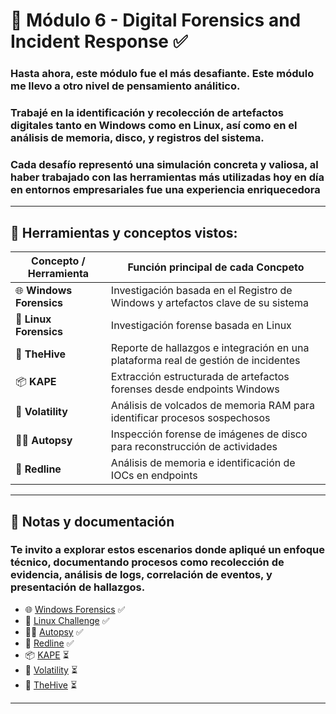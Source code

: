 # 🧪 Módulo 6 - Digital Forensics and Incident Response ✅

### Hasta ahora, este módulo fue el más desafiante. Este módulo me llevo a otro nivel de pensamiento análitico.
### Trabajé en la identificación y recolección de artefactos digitales tanto en Windows como en Linux, así como en el análisis de memoria, disco, y registros del sistema.
### Cada desafío representó una simulación concreta y valiosa, al haber trabajado con las herramientas más utilizadas hoy en día en entornos empresariales fue una experiencia enriquecedora


---

## 🧰 Herramientas y conceptos vistos:

| Concepto / Herramienta            | Función principal de cada Concpeto                                                                |
|------------------------------|------------------------------------------------------------------------------------|
| 🌐 **Windows Forensics**    | Investigación basada en el Registro de Windows y artefactos clave de su sistema     |
| 🐧 **Linux Forensics**       | Investigación forense basada en Linux                  |
| 🐝 **TheHive**               | Reporte de hallazgos e integración en una plataforma real de gestión de incidentes|
| 📦 **KAPE**                  | Extracción estructurada de artefactos forenses desde endpoints Windows             |
| 🧠 **Volatility**            | Análisis de volcados de memoria RAM para identificar procesos sospechosos          |
| 🕵️‍♂️ **Autopsy**              | Inspección forense de imágenes de disco para reconstrucción de actividades         |
| 🏮 **Redline**               | Análisis de memoria e identificación de IOCs en endpoints                         |

---

## 📂 Notas y documentación

### Te invito a explorar estos escenarios donde apliqué un enfoque técnico, documentando procesos como recolección de evidencia, análisis de logs, correlación de eventos, y presentación de hallazgos. 

- 🌐 [Windows Forensics](https://github.com/JoshKxng/SOC-Analyst-TryHackMe/tree/main/Modulo%206%20-%20Digital%20Forensics%20and%20Incident%20Response/Windows%20Forensics) ✅
- 🐧 [Linux Challenge](https://github.com/JoshKxng/SOC-Analyst-TryHackMe/tree/main/Modulo%206%20-%20Digital%20Forensics%20and%20Incident%20Response/Linux%20Forensics) ✅
- 🕵️‍♂️ [Autopsy](https://github.com/JoshKxng/SOC-Analyst-TryHackMe/tree/main/Modulo%206%20-%20Digital%20Forensics%20and%20Incident%20Response/Autopsy) ✅
- 🏮 [Redline](https://github.com/JoshKxng/SOC-Analyst-TryHackMe/tree/main/Modulo%206%20-%20Digital%20Forensics%20and%20Incident%20Response/Redline) ✅
- 📦 [KAPE](https://github.com/JoshKxng/SOC-Analyst-TryHackMe/tree/main/Modulo%206%20-%20Digital%20Forensics%20and%20Incident%20Response/KAPE) ⏳  
- 🧠 [Volatility](https://github.com/JoshKxng/SOC-Analyst-TryHackMe/tree/main/Modulo%206%20-%20Digital%20Forensics%20and%20Incident%20Response/Volatility) ⏳      
- 🐝 [TheHive](https://github.com/JoshKxng/SOC-Analyst-TryHackMe/tree/main/Modulo%206%20-%20Digital%20Forensics%20and%20Incident%20Response/TheHive) ⏳  

---

